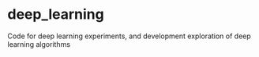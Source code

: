 # deep_learning
Code for deep learning experiments, and development exploration of deep learning algorithms
